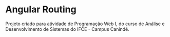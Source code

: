# Angular Routing

Projeto criado para atividade de Programação Web I, 
do curso de Análise e Desenvolvimento de Sistemas do IFCE - Campus Canindé.
